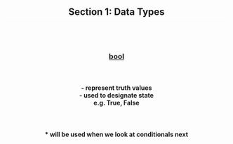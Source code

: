<div align='center'>
<h2 style='border: solid white 1px;'>Section 1: Data Types<h2>

<br>
<h3 style='text-decoration: underline;'>bool</h3>
<br>

<h4>
- represent truth values
<br>
- used to designate state
<br>
e.g. True, False
<br>
</h4>

<br>
<h4>
* will be used when we look at conditionals next
</h4>
<br>

</div>